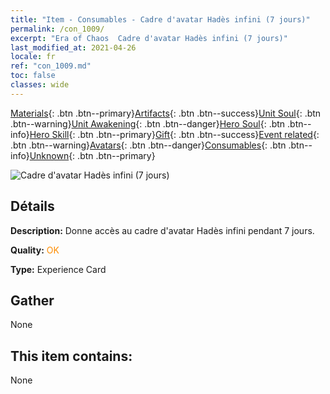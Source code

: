 ```yaml
---
title: "Item - Consumables - Cadre d'avatar Hadès infini (7 jours)"
permalink: /con_1009/
excerpt: "Era of Chaos  Cadre d'avatar Hadès infini (7 jours)"
last_modified_at: 2021-04-26
locale: fr
ref: "con_1009.md"
toc: false
classes: wide
---
```

 [Materials](/ItemsFR/){: .btn .btn--primary}[Artifacts](/ItemsFR/Artifacts/){: .btn .btn--success}[Unit Soul](/ItemsFR/UnitSoul/){: .btn .btn--warning}[Unit Awakening](/ItemsFR/UnitAwakening/){: .btn .btn--danger}[Hero Soul](/ItemsFR/HeroSoul/){: .btn .btn--info}[Hero Skill](/ItemsFR/HeroSkill/){: .btn .btn--primary}[Gift](/ItemsFR/Gift/){: .btn .btn--success}[Event related](/ItemsFR/Events/){: .btn .btn--warning}[Avatars](/ItemsFR/Avatars/){: .btn .btn--danger}[Consumables](/ItemsFR/Consumables/){: .btn .btn--info}[Unknown](/ItemsFR/Unknown/){: .btn .btn--primary}

 ![Cadre d'avatar Hadès infini (7 jours)](/images/a/avatarFrame_58.png)

## Détails
 **Description:** Donne accès au cadre d'avatar Hadès infini pendant 7 jours.

 **Quality:** <span style="color: #FF8C00">OK</span>

 **Type:** Experience Card

## Gather

  None

## This item contains:

  None

